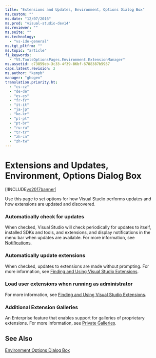 ```yaml
---
title: "Extensions and Updates, Environment, Options Dialog Box"
ms.custom: ""
ms.date: "12/07/2016"
ms.prod: "visual-studio-dev14"
ms.reviewer: ""
ms.suite: ""
ms.technology: 
  - "vs-ide-general"
ms.tgt_pltfrm: ""
ms.topic: "article"
f1_keywords: 
  - "VS.ToolsOptionsPages.Environment.ExtensionManager"
ms.assetid: c73859eb-3c33-4f39-86bf-6788387b5937
caps.latest.revision: 2
ms.author: "kempb"
manager: "ghogen"
translation.priority.ht: 
  - "cs-cz"
  - "de-de"
  - "es-es"
  - "fr-fr"
  - "it-it"
  - "ja-jp"
  - "ko-kr"
  - "pl-pl"
  - "pt-br"
  - "ru-ru"
  - "tr-tr"
  - "zh-cn"
  - "zh-tw"
---
```

# Extensions and Updates, Environment, Options Dialog Box
[!INCLUDE[vs2017banner](../../code-quality/includes/vs2017banner.md)]

Use this page to set options for how Visual Studio performs updates and how extensions are updated and discovered.  
  
### Automatically check for updates  
 When checked, Visual Studio will check periodically for updates to itself, installed SDKs and tools, and extensions, and display notifications in the menu bar when updates are available. For more information, see [Notifications](../../ide/visual-studio-notifications.md).  
  
### Automatically update extensions  
 When checked, updates to extensions are made without prompting. For more information, see [Finding and Using Visual Studio Extensions](../../ide/finding-and-using-visual-studio-extensions.md).  
  
### Load user extensions when running as administrator  
 For more information, see [Finding and Using Visual Studio Extensions](../../ide/finding-and-using-visual-studio-extensions.md).  
  
### Additional Extension Galleries  
 An Enterprise feature that enables support for galleries of proprietary extensions. For more information, see [Private Galleries](../../extensibility/private-galleries.md).  
  
## See Also  
 [Environment Options Dialog Box](../../ide/reference/environment-options-dialog-box.md)